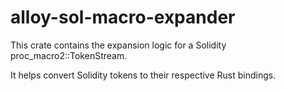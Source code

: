 # alloy-sol-macro-expander

This crate contains the expansion logic for a Solidity proc_macro2::TokenStream.

It helps convert Solidity tokens to their respective Rust bindings. 